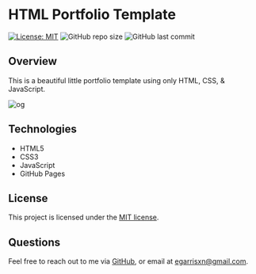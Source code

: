 # HTML Portfolio Template

[![License: MIT](https://img.shields.io/badge/License-MIT-yellow.svg)](https://opensource.org/licenses/MIT)  ![GitHub repo size](https://img.shields.io/github/repo-size/egarrisxn/portfolio-template) ![GitHub last commit](https://img.shields.io/github/last-commit/egarrisxn/portfolio-template)

## Overview

This is a beautiful little portfolio template using only HTML, CSS, & JavaScript. 

![og](https://github.com/user-attachments/assets/594e65b4-6b33-4024-921a-b4e223d3579e)

## Technologies

- HTML5
- CSS3
- JavaScript
- GitHub Pages

## License

This project is licensed under the [MIT license](https://opensource.org/licenses/MIT).

## Questions

Feel free to reach out to me via [GitHub](https://github.com/EGARRISXN), or email at egarrisxn@gmail.com.
